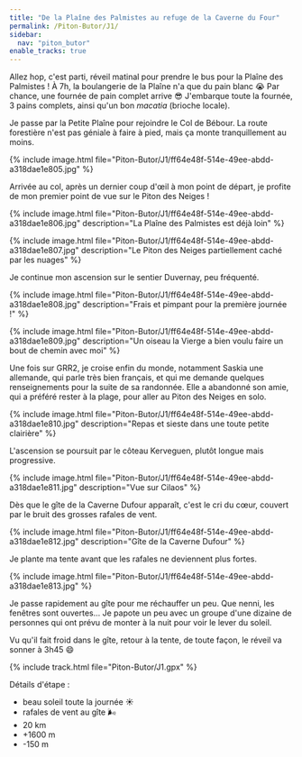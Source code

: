 ```yaml
---
title: "De la Plaîne des Palmistes au refuge de la Caverne du Four"
permalink: /Piton-Butor/J1/
sidebar:
  nav: "piton_butor"
enable_tracks: true
---
```


Allez hop, c'est parti, réveil matinal pour prendre le bus pour la Plaîne des Palmistes !
À 7h, la boulangerie de la Plaîne n'a que du pain blanc :sob:
Par chance, une fournée de pain complet arrive :sunglasses:
J'embarque toute la fournée, 3 pains complets, ainsi qu'un bon *macatia* (brioche locale).

Je passe par la Petite Plaîne pour rejoindre le Col de Bébour.
La route forestière n'est pas géniale à faire à pied, mais ça monte tranquillement au moins.

{% include image.html file="Piton-Butor/J1/ff64e48f-514e-49ee-abdd-a318dae1e805.jpg" %}

Arrivée au col, après un dernier coup d'œil à mon point de départ, je profite de mon premier point de vue sur le Piton des Neiges !

{% include image.html file="Piton-Butor/J1/ff64e48f-514e-49ee-abdd-a318dae1e806.jpg" description="La Plaîne des Palmistes est déjà loin" %}

{% include image.html file="Piton-Butor/J1/ff64e48f-514e-49ee-abdd-a318dae1e807.jpg" description="Le Piton des Neiges partiellement caché par les nuages" %}

Je continue mon ascension sur le sentier Duvernay, peu fréquenté.

{% include image.html file="Piton-Butor/J1/ff64e48f-514e-49ee-abdd-a318dae1e808.jpg" description="Frais et pimpant pour la première journée !" %}

{% include image.html file="Piton-Butor/J1/ff64e48f-514e-49ee-abdd-a318dae1e809.jpg" description="Un oiseau la Vierge a bien voulu faire un bout de chemin avec moi" %}

Une fois sur GRR2, je croise enfin du monde, notamment Saskia une allemande, qui parle très bien français, et qui me demande quelques renseignements pour la suite de sa randonnée.
Elle a abandonné son amie, qui a préféré rester à la plage, pour aller au Piton des Neiges en solo.

{% include image.html file="Piton-Butor/J1/ff64e48f-514e-49ee-abdd-a318dae1e810.jpg" description="Repas et sieste dans une toute petite clairière" %}

L'ascension se poursuit par le côteau Kerveguen, plutôt longue mais progressive.

{% include image.html file="Piton-Butor/J1/ff64e48f-514e-49ee-abdd-a318dae1e811.jpg" description="Vue sur Cilaos" %}

Dès que le gîte de la Caverne Dufour apparaît, c'est le cri du cœur, couvert par le bruit des grosses rafales de vent.

{% include image.html file="Piton-Butor/J1/ff64e48f-514e-49ee-abdd-a318dae1e812.jpg" description="Gîte de la Caverne Dufour" %}

Je plante ma tente avant que les rafales ne deviennent plus fortes.

{% include image.html file="Piton-Butor/J1/ff64e48f-514e-49ee-abdd-a318dae1e813.jpg" %}

Je passe rapidement au gîte pour me réchauffer un peu. Que nenni, les fenêtres sont ouvertes...
Je papote un peu avec un groupe d'une dizaine de personnes qui ont prévu de monter à la nuit pour voir le lever du soleil.

Vu qu'il fait froid dans le gîte, retour à la tente, de toute façon, le réveil va sonner à 3h45 :smile:

{% include track.html file="Piton-Butor/J1.gpx" %}

Détails d'étape :
* beau soleil toute la journée :sunny:
* rafales de vent au gîte :wind_face:
* 20 km
* +1600 m
* -150 m
